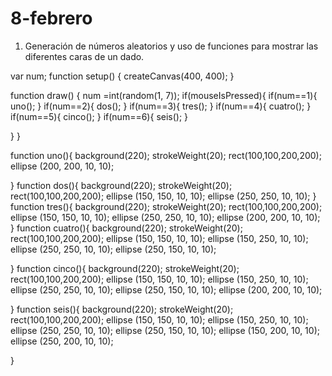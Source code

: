 # 8-febrero
1. Generación de números aleatorios y uso de funciones para mostrar las diferentes caras de un dado.

var num;
function setup() {
  createCanvas(400, 400);
}

function draw() {
  	num =int(random(1, 7));
	if(mouseIsPressed){
		if(num==1){
			uno();
		}
		if(num==2){
			dos();
		}
		if(num==3){
			tres();
		}
		if(num==4){
			cuatro();
		}
		if(num==5){
			cinco();
		}
		if(num==6){
			seis();
		}
	
}
}
	
function uno(){
	background(220);
	strokeWeight(20);
	rect(100,100,200,200);
	ellipse (200, 200, 10, 10);
	
}
function dos(){
	background(220);
	strokeWeight(20);
	rect(100,100,200,200);
	ellipse (150, 150, 10, 10);
	ellipse (250, 250, 10, 10);
}
function tres(){
	background(220);
	strokeWeight(20);
	rect(100,100,200,200);
	ellipse (150, 150, 10, 10);
	ellipse (250, 250, 10, 10);
	ellipse (200, 200, 10, 10);
}
function cuatro(){
	background(220);
	strokeWeight(20);
	rect(100,100,200,200);
	ellipse (150, 150, 10, 10);
	ellipse (150, 250, 10, 10);
	ellipse (250, 250, 10, 10);
	ellipse (250, 150, 10, 10);

}
function cinco(){
	background(220);
	strokeWeight(20);
	rect(100,100,200,200);
	ellipse (150, 150, 10, 10);
	ellipse (150, 250, 10, 10);
	ellipse (250, 250, 10, 10);
	ellipse (250, 150, 10, 10);
	ellipse (200, 200, 10, 10);

}
function seis(){
	background(220);
	strokeWeight(20);
	rect(100,100,200,200);
	ellipse (150, 150, 10, 10);
	ellipse (150, 250, 10, 10);
	ellipse (250, 250, 10, 10);
	ellipse (250, 150, 10, 10);
	ellipse (150, 200, 10, 10);
	ellipse (250, 200, 10, 10);


}
